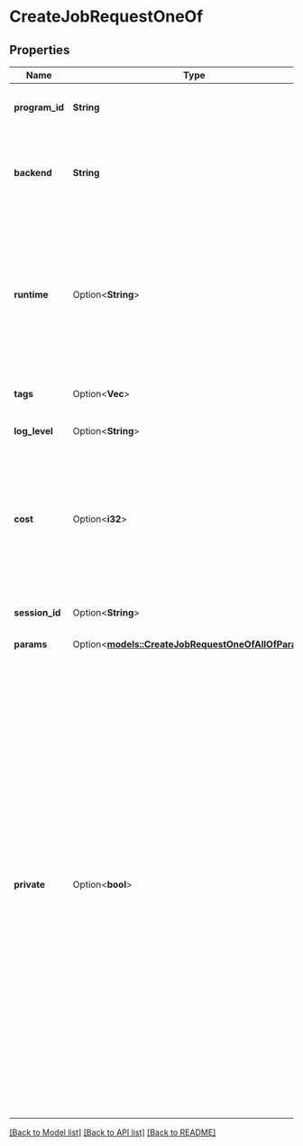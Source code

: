 # CreateJobRequestOneOf

## Properties

Name | Type | Description | Notes
------------ | ------------- | ------------- | -------------
**program_id** | **String** | ID of the program to be executed | 
**backend** | **String** | Name that identifies the backend on which to run the program. | 
**runtime** | Option<**String**> | Name and tag of the image to use when running a program (IBM Quantum channel users only). Should follow the pattern \"name:tag\". | [optional]
**tags** | Option<**Vec<String>**> | List of job or program tags | [optional]
**log_level** | Option<**String**> | Logging level of the program | [optional]
**cost** | Option<**i32**> | Cost of the job as the estimated time it should take to complete (in seconds). Should not exceed the cost of the program | [optional]
**session_id** | Option<**String**> | Identifier of the session that the job is a part of | [optional]
**params** | Option<[**models::CreateJobRequestOneOfAllOfParams**](create_job_request_oneOf_allOf_params.md)> |  | [optional]
**private** | Option<**bool**> | When set to true, input parameters are not returned, and the results can only be read once. After the job is completed, input parameters are deleted from the service. After the results are read, they are deleted from the service. When set to false, the input parameters and results follow the standard retention behavior of the API. Only returned in the response if the value is true, otherwise it is omitted. | [optional]

[[Back to Model list]](../README.md#documentation-for-models) [[Back to API list]](../README.md#documentation-for-api-endpoints) [[Back to README]](../README.md)


